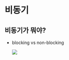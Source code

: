 # 비동기

## 비동기가 뭐야?
- blocking vs non-blocking

  <img src="https://heathercournoyer.ca/wp-content/uploads/2021/02/Blocking-940x675.png">
